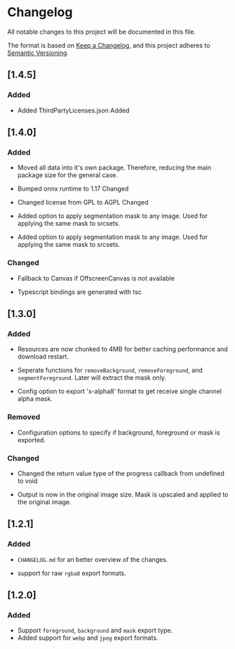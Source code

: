 # Changelog

All notable changes to this project will be documented in this file.

The format is based on [Keep a Changelog](https://keepachangelog.com/en/1.0.0/), and this project adheres to [Semantic Versioning](https://semver.org/spec/v2.0.0.html).

## [1.4.5]

### Added

- Added ThirdPartyLicenses.json Added

## [1.4.0]

### Added

- Moved all data into it's own package. Therefore, reducing the main package size for the general case.

- Bumped onnx runtime to 1.17 Changed

- Changed license from GPL to AGPL Changed

- Added option to apply segmentation mask to any image. Used for applying the same mask to srcsets.

- Added option to apply segmentation mask to any image. Used for applying the same mask to srcsets.

### Changed

- Fallback to Canvas if OffscreenCanvas is not available

- Typescript bindings are generated with tsc

## [1.3.0]

### Added

- Resources are now chunked to 4MB for better caching performance and download restart.

- Seperate functions for `removeBackground`, `removeForeground`, and `segmentForeground`. Later will extract the mask only.

- Config option to export 'x-alpha8' format to get receive single channel alpha mask.

### Removed

- Configuration options to specify if background, foreground or mask is exported.

### Changed

- Changed the return value type of the progress callback from undefined to void

- Output is now in the original image size. Mask is upscaled and applied to the original image.

## [1.2.1]

### Added

- `CHANGELOG.md` for an better overview of the changes.

- support for raw `rgba8` export formats.

## [1.2.0]

### Added

- Support `foreground`, `background` and `mask` export type.
- Added support for `webp` and `jpeg` export formats.

